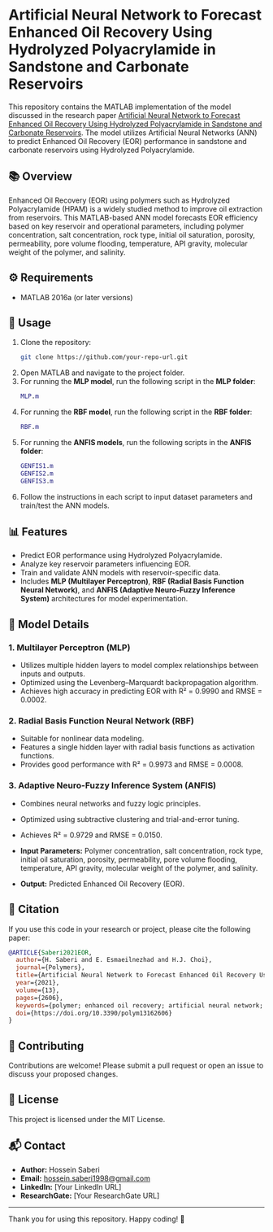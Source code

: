 # Artificial Neural Network to Forecast Enhanced Oil Recovery Using Hydrolyzed Polyacrylamide in Sandstone and Carbonate Reservoirs

This repository contains the MATLAB implementation of the model discussed in the research paper [Artificial Neural Network to Forecast Enhanced Oil Recovery Using Hydrolyzed Polyacrylamide in Sandstone and Carbonate Reservoirs](https://www.mdpi.com/2073-4360/13/16/2606). The model utilizes Artificial Neural Networks (ANN) to predict Enhanced Oil Recovery (EOR) performance in sandstone and carbonate reservoirs using Hydrolyzed Polyacrylamide.

## 📚 **Overview**
Enhanced Oil Recovery (EOR) using polymers such as Hydrolyzed Polyacrylamide (HPAM) is a widely studied method to improve oil extraction from reservoirs. This MATLAB-based ANN model forecasts EOR efficiency based on key reservoir and operational parameters, including polymer concentration, salt concentration, rock type, initial oil saturation, porosity, permeability, pore volume flooding, temperature, API gravity, molecular weight of the polymer, and salinity.

## ⚙️ **Requirements**
- MATLAB 2016a (or later versions)

## 🚀 **Usage**
1. Clone the repository:
   ```bash
   git clone https://github.com/your-repo-url.git
   ```
2. Open MATLAB and navigate to the project folder.
3. For running the **MLP model**, run the following script in the **MLP folder**:
   ```matlab
   MLP.m
   ```
4. For running the **RBF model**, run the following script in the **RBF folder**:
   ```matlab
   RBF.m
   ```
5. For running the **ANFIS models**, run the following scripts in the **ANFIS folder**:
   ```matlab
   GENFIS1.m
   GENFIS2.m
   GENFIS3.m
   ```
6. Follow the instructions in each script to input dataset parameters and train/test the ANN models.

## 📊 **Features**
- Predict EOR performance using Hydrolyzed Polyacrylamide.
- Analyze key reservoir parameters influencing EOR.
- Train and validate ANN models with reservoir-specific data.
- Includes **MLP (Multilayer Perceptron)**, **RBF (Radial Basis Function Neural Network)**, and **ANFIS (Adaptive Neuro-Fuzzy Inference System)** architectures for model experimentation.

## 🧠 **Model Details**
### **1. Multilayer Perceptron (MLP)**
- Utilizes multiple hidden layers to model complex relationships between inputs and outputs.
- Optimized using the Levenberg–Marquardt backpropagation algorithm.
- Achieves high accuracy in predicting EOR with R² = 0.9990 and RMSE = 0.0002.

### **2. Radial Basis Function Neural Network (RBF)**
- Suitable for nonlinear data modeling.
- Features a single hidden layer with radial basis functions as activation functions.
- Provides good performance with R² = 0.9973 and RMSE = 0.0008.

### **3. Adaptive Neuro-Fuzzy Inference System (ANFIS)**
- Combines neural networks and fuzzy logic principles.
- Optimized using subtractive clustering and trial-and-error tuning.
- Achieves R² = 0.9729 and RMSE = 0.0150.

- **Input Parameters:** Polymer concentration, salt concentration, rock type, initial oil saturation, porosity, permeability, pore volume flooding, temperature, API gravity, molecular weight of the polymer, and salinity.
- **Output:** Predicted Enhanced Oil Recovery (EOR).

## 📖 **Citation**
If you use this code in your research or project, please cite the following paper:

```bibtex
@ARTICLE{Saberi2021EOR,
  author={H. Saberi and E. Esmaeilnezhad and H.J. Choi},
  journal={Polymers},
  title={Artificial Neural Network to Forecast Enhanced Oil Recovery Using Hydrolyzed Polyacrylamide in Sandstone and Carbonate Reservoirs},
  year={2021},
  volume={13},
  pages={2606},
  keywords={polymer; enhanced oil recovery; artificial neural network; fuzzy logic},
  doi={https://doi.org/10.3390/polym13162606}
}
```

## 🤝 **Contributing**
Contributions are welcome! Please submit a pull request or open an issue to discuss your proposed changes.

## 📝 **License**
This project is licensed under the MIT License.

## 📬 **Contact**
- **Author:** Hossein Saberi
- **Email:** hossein.saberi1998@gmail.com
- **LinkedIn:** [Your LinkedIn URL]
- **ResearchGate:** [Your ResearchGate URL]

---

Thank you for using this repository. Happy coding! 🚀

